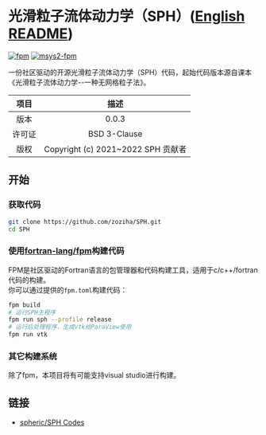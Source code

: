 # 光滑粒子流体动力学（SPH）([English README](./README_EN.md))

[![fpm](https://github.com/zoziha/SPH/workflows/fpm/badge.svg)](https://github.com/zoziha/SPH/actions)
[![msys2-fpm](https://github.com/zoziha/SPH/workflows/msys2-fpm/badge.svg)](https://github.com/zoziha/SPH/actions)

一份社区驱动的开源光滑粒子流体动力学（SPH）代码，起始代码版本源自课本《光滑粒子流体动力学--一种无网格粒子法》。

| 项目 | 描述 |
| :-: | :-: |
| 版本 | 0.0.3 |
| 许可证 | BSD 3-Clause |
| 版权 | Copyright (c) 2021~2022 SPH 贡献者 |

## 开始

### 获取代码

```sh
git clone https://github.com/zoziha/SPH.git
cd SPH
```

### 使用[fortran-lang/fpm](https://github.com/fortran-lang/fpm)构建代码

FPM是社区驱动的Fortran语言的包管理器和代码构建工具，适用于c/c++/fortran代码的构建。  
你可以通过提供的`fpm.toml`构建代码：

```sh
fpm build
# 运行SPH主程序
fpm run sph --profile release
# 运行后处理程序，生成vtk给ParaView使用
fpm run vtk
```

### 其它构建系统

除了fpm，本项目将有可能支持visual studio进行构建。

## 链接

+ [spheric/SPH Codes](https://spheric-sph.org/sph-projects-and-codes)
